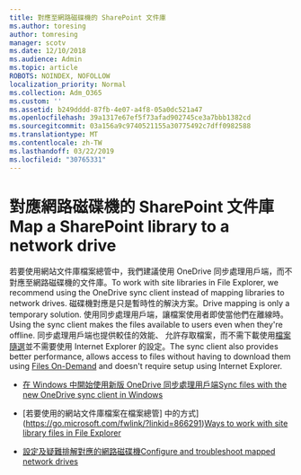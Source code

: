 ```yaml
---
title: 對應至網路磁碟機的 SharePoint 文件庫
ms.author: toresing
author: tomresing
manager: scotv
ms.date: 12/10/2018
ms.audience: Admin
ms.topic: article
ROBOTS: NOINDEX, NOFOLLOW
localization_priority: Normal
ms.collection: Adm_O365
ms.custom: ''
ms.assetid: b249dddd-87fb-4e07-a4f8-05a0dc521a47
ms.openlocfilehash: 39a1317e67ef5f73afad902745ce3a7bbb1382cd
ms.sourcegitcommit: 03a156a9c9740521155a30775492c7dff0982588
ms.translationtype: MT
ms.contentlocale: zh-TW
ms.lasthandoff: 03/22/2019
ms.locfileid: "30765331"
---
```

# <a name="map-a-sharepoint-library-to-a-network-drive"></a><span data-ttu-id="1fb58-102">對應網路磁碟機的 SharePoint 文件庫</span><span class="sxs-lookup"><span data-stu-id="1fb58-102">Map a SharePoint library to a network drive</span></span>

<span data-ttu-id="1fb58-103">若要使用網站文件庫檔案總管中，我們建議使用 OneDrive 同步處理用戶端，而不對應至網路磁碟機的文件庫。</span><span class="sxs-lookup"><span data-stu-id="1fb58-103">To work with site libraries in File Explorer, we recommend using the OneDrive sync client instead of mapping libraries to network drives.</span></span> <span data-ttu-id="1fb58-104">磁碟機對應是只是暫時性的解決方案。</span><span class="sxs-lookup"><span data-stu-id="1fb58-104">Drive mapping is only a temporary solution.</span></span> <span data-ttu-id="1fb58-105">使用同步處理用戶端，讓檔案使用者即使當他們在離線時。</span><span class="sxs-lookup"><span data-stu-id="1fb58-105">Using the sync client makes the files available to users even when they're offline.</span></span> <span data-ttu-id="1fb58-106">同步處理用戶端也提供較佳的效能、 允許存取檔案，而不需下載使用[檔案隨選](https://support.office.com/article/Learn-about-OneDrive-Files-On-Demand-0E6860D3-D9F3-4971-B321-7092438FB38E)並不需要使用 Internet Explorer 的設定。</span><span class="sxs-lookup"><span data-stu-id="1fb58-106">The sync client also provides better performance, allows access to files without having to download them using [Files On-Demand](https://support.office.com/article/Learn-about-OneDrive-Files-On-Demand-0E6860D3-D9F3-4971-B321-7092438FB38E) and doesn't require setup using Internet Explorer.</span></span> 
  
- [<span data-ttu-id="1fb58-107">在 Windows 中開始使用新版 OneDrive 同步處理用戶端</span><span class="sxs-lookup"><span data-stu-id="1fb58-107">Sync files with the new OneDrive sync client in Windows</span></span>](https://go.microsoft.com/fwlink/?linkid=866427)
    
- <span data-ttu-id="1fb58-108">[若要使用的網站文件庫檔案在檔案總管] 中的方式](https://go.microsoft.com/fwlink/?linkid=866291)</span><span class="sxs-lookup"><span data-stu-id="1fb58-108">[Ways to work with site library files in File Explorer](https://go.microsoft.com/fwlink/?linkid=866291)</span></span>
    
- [<span data-ttu-id="1fb58-109">設定及疑難排解對應的網路磁碟機</span><span class="sxs-lookup"><span data-stu-id="1fb58-109">Configure and troubleshoot mapped network drives</span></span>](https://support.microsoft.com/kb/2616712)
    

